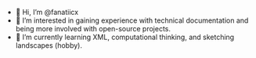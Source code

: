 - 👋 Hi, I’m @fanatiicx
- 👀 I’m interested in gaining experience with technical documentation and being more involved with open-source projects.
- 🌱 I’m currently learning XML, computational thinking, and sketching landscapes (hobby).

<!---
fanatiicx/fanatiicx is a ✨ special ✨ repository because its `README.md` (this file) appears on your GitHub profile.
You can click the Preview link to take a look at your changes.
--->
